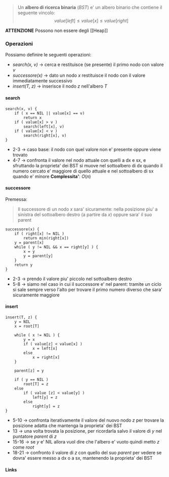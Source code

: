 >Un **albero di ricerca binaria** (*BST*) e' un albero binario che contiene il seguente vincolo:
>$$value\left\lbrack left\right\rbrack\le value\left\lbrack x\right\rbrack\le value\left\lbrack right\right\rbrack$$

**ATTENZIONE** 
Possono non essere degli [[Heap]]

### Operazioni
Possiamo definire le seguenti operazioni:
- *search(x, v)* -> cerca e restituisce (se presente) il primo nodo con valore *v*
- *successore(x)* -> dato un nodo *x* restituisce il nodo con il valore immediatamente successivo
- *insert(T, z)* -> inserisce il nodo *z* nell'albero *T*

#### search
```
search(x, v) {
	if ( x == NIL || value[x] == v) 
		return x
	if ( value[x] > v ) 
		search(left[x], v)
	if ( value[x] < v )
		search(right[x], v)
}
```
- 2-3 -> caso base: il nodo con quel valore non e' presente oppure viene trovato
- 4-7 -> confronta il valore nel nodo attuale con quelli a dx e sx, e sfruttando la proprieta' dei BST si muove nel sottoalbero di dx quando il numero cercato e' maggiore di quello attuale e nel sottoalbero di sx quando e' minore
**Complessita'**: $O\left(n\right)$
#### successore
Premessa:
>Il successore di un nodo *x* sara' sicuramente: nella posizione piu' a sinistra del sottoalbero destro (a partire da *x*) oppure sara' il suo parent
```
successore(x) {
	if ( right[x] != NIL )
		return min(right[x])
	y = parent[x]
	while ( y != NIL && x == right[y] ) {
		x = y
		y = parent[y]
	}
	return y
}
```
- 2-3 -> prendo il valore piu' piccolo nel sottoalbero destro
- 5-8 -> siamo nel caso in cui il successore e' nel parent: tramite un ciclo si sale sempre verso l'alto per trovare il primo numero diverso che sara' sicuramente maggiore

#### insert
```
insert(T, z) {
	y = NIL
	x = root[T]
	
	while ( x != NIL ) {
		y = x
		if ( value[z] < value[x] )
			x = left[x]
		else
			x = right[x]
	}
	
	parent[z] = y

	if ( y == NIL ) 
		root[T] = z
	else
		if ( value [z] < value[y] )
			left[y] = z
		else
			right[y] = z
}
```
- 5-10 -> confronta iterativamente il valore del nuovo nodo *z* per trovare la posizione adatta che mantenga la proprieta' dei BST
- 13 -> una volta trovata la posizione, per ricordarla salvo il valore di *y* nel puntatore *parent* di *z*
- 15-16 -> se *y* e' NIL allora vuol dire che l'albero e' vuoto quindi metto *z* come *root*
- 18-21 -> confronto il valore di *z* con quello del suo *parent* per vedere se dovra' essere messo a dx o a sx, mantenendo la proprieta' dei BST

#### Links